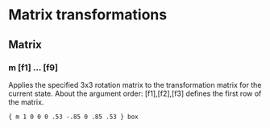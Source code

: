 # Matrix transformations

## Matrix

### m [f1] ... [f9]

Applies the specified 3x3 rotation matrix to the transformation matrix for the current state. About the argument order: [f1],[f2],[f3] defines the first row of the matrix.

```
{ m 1 0 0 0 .53 -.85 0 .85 .53 } box
```
